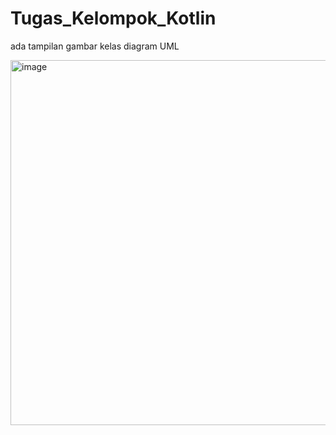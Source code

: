 # Tugas_Kelompok_Kotlin
ada tampilan gambar kelas diagram UML

<img width="930" height="584" alt="image" src="https://github.com/user-attachments/assets/409656c3-1544-428e-a4a8-b89ab66d2ffe" />

